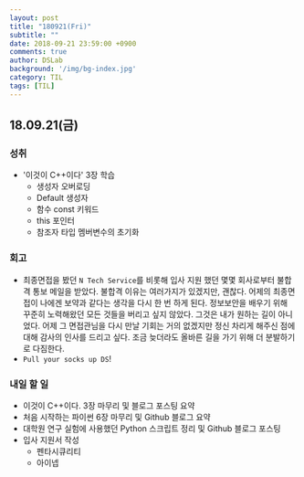 ```yaml
---
layout: post
title: "180921(Fri)"
subtitle: ""
date: 2018-09-21 23:59:00 +0900
comments: true
author: DSLab
background: '/img/bg-index.jpg'
category: TIL
tags: [TIL]
---
```


## 18.09.21(금)
### 성취
  - '이것이 C++이다' 3장 학습
    - 생성자 오버로딩
    - Default 생성자
    - 함수 const 키워드
    - this 포인터
    - 참조자 타입 멤버변수의 초기화

### 회고
  - 최종면접을 봤던 `N Tech Service`를 비롯해 입사 지원 했던 몇몇 회사로부터 불합격 통보 메일을 받았다. 불합격 이유는 여러가지가 있겠지만, 괜찮다. 어제의 최종면접이 나에겐 보약과 같다는 생각을 다시 한 번 하게 된다. 정보보안을 배우기 위해 꾸준히 노력해왔던 모든 것들을 버리고 싶지 않았다. 그것은 내가 원하는 길이 아니었다. 어제 그 면접관님을 다시 만날 기회는 거의 없겠지만 정신 차리게 해주신 점에 대해 감사의 인사를 드리고 싶다. 조금 늦더라도 올바른 길을 가기 위해 더 분발하기로 다짐한다.
  - `Pull your socks up DS`!

### 내일 할 일
  - 이것이 C++이다. 3장 마무리 및 블로그 포스팅 요약
  - 처음 시작하는 파이썬 6장 마무리 및 Github 블로그 요약
  - 대학원 연구 실험에 사용했던 Python 스크립트 정리 및 Github 블로그 포스팅
  - 입사 지원서 작성
    - 펜타시큐리티
    - 아이넵
